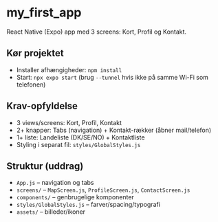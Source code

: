 # my_first_app

React Native (Expo) app med 3 screens: Kort, Profil og Kontakt.

## Kør projektet
- Installer afhængigheder: `npm install`
- Start: `npx expo start` (brug `--tunnel` hvis ikke på samme Wi-Fi som telefonen)

## Krav-opfyldelse
- 3 views/screens: Kort, Profil, Kontakt
- 2+ knapper: Tabs (navigation) + Kontakt-rækker (åbner mail/telefon)
- 1+ liste: Landeliste (DK/SE/NO) + Kontaktliste
- Styling i separat fil: `styles/GlobalStyles.js`

## Struktur (uddrag)
- `App.js` – navigation og tabs
- `screens/` – `MapScreen.js`, `ProfileScreen.js`, `ContactScreen.js`
- `components/` – genbrugelige komponenter
- `styles/GlobalStyles.js` – farver/spacing/typografi
- `assets/` – billeder/ikoner
